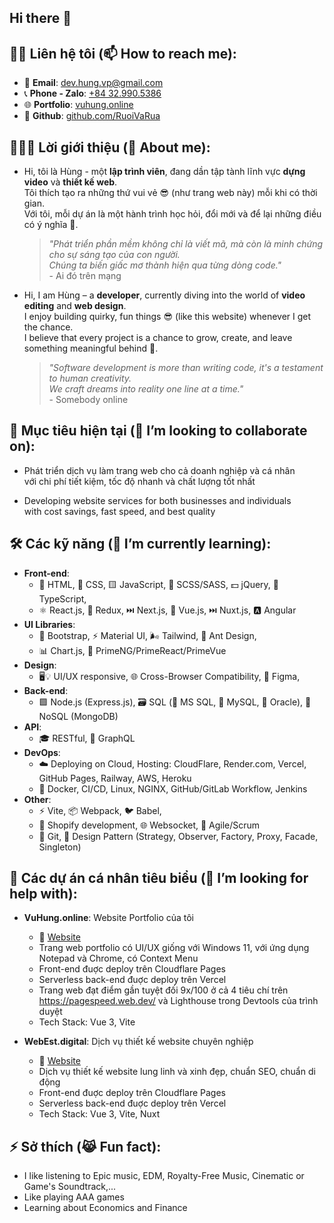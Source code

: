 ## Hi there 👋

## 🤙🏻 Liên hệ tôi (📫 How to reach me):
- 📧 **Email**: <a href="mailto:dev.hung.vp@gmail.com" target="_blank">dev.hung.vp@gmail.com</a>
- 📞 **Phone - Zalo**: <a href="tel:+84329905386" target="_blank">+84 32.990.5386</a>
- 🌐 **Portfolio**: <a href="https://vuhung.online" target="_blank">vuhung.online</a>
- 🔗 **Github**: <a href="https://github.com/RuoiVaRua" target="_blank">github.com/RuoiVaRua</a>

## 🧑🏻‍💻 Lời giới thiệu (💬 About me):
- Hi, tôi là Hùng - một **lập trình viên**, đang dần tập tành lĩnh vực **dựng video** và **thiết kế web**.\
Tôi thích tạo ra những thứ vui vẻ 😎 (như trang web này) mỗi khi có thời gian.\
Với tôi, mỗi dự án là một hành trình học hỏi, đổi mới và để lại những điều có ý nghĩa 💛.

  > *"Phát triển phần mềm không chỉ là viết mã, mà còn là minh chứng cho sự sáng tạo của con người.\
  > Chúng ta biến giấc mơ thành hiện qua từng dòng code."*\
  > \- Ai đó trên mạng

- Hi, I am Hùng – a **developer**, currently diving into the world of **video editing** and **web design**.\
I enjoy building quirky, fun things 😎 (like this website) whenever I get the chance.\
I believe that every project is a chance to grow, create, and leave something meaningful behind 💛.

  > *"Software development is more than writing code, it's a testament to human creativity.\
  > We craft dreams into reality one line at a time."*\
  > \- Somebody online

## 🎯 Mục tiêu hiện tại (👯 I’m looking to collaborate on):
- Phát triển dịch vụ làm trang web cho cả doanh nghiệp và cá nhân\
với chi phí tiết kiệm, tốc độ nhanh và chất lượng tốt nhất

- Developing website services for both businesses and individuals\
with cost savings, fast speed, and best quality

## 🛠️ Các kỹ năng (🌱 I’m currently learning):
- **Front-end**: 
  - 📄 HTML, 🎨 CSS, 🟨 JavaScript, 💅 SCSS/SASS, 💵 jQuery, 🔷 TypeScript, 
  - ⚛️ React.js, 🔄 Redux, ⏭️ Next.js, 🖖 Vue.js, ⏭️ Nuxt.js, 🅰️ Angular
- **UI Libraries**: 
  - 🥾 Bootstrap, ⚡ Material UI, 🌬️ Tailwind, 🐜 Ant Design, 
  - 📊 Chart.js, 👑 PrimeNG/PrimeReact/PrimeVue
- **Design**: 
  - 🖥️💡 UI/UX responsive, 🌐 Cross-Browser Compatibility, 🎨 Figma, 
- **Back-end**: 
  - 🟩 Node.js (Express.js), 🗃️ SQL (🏢 MS SQL, 🐬 MySQL, 🏦 Oracle), 🍃 NoSQL (MongoDB)
- **API**: 
  - 🎓 RESTful, 🎯 GraphQL
- **DevOps**: 
  - ☁️ Deploying on Cloud, Hosting: CloudFlare, Render.com, Vercel, GitHub Pages, Railway, AWS, Heroku
  - 🔧 Docker, CI/CD, Linux, NGINX, GitHub/GitLab Workflow, Jenkins
- **Other**: 
  - ⚡ Vite, 📦 Webpack, 🐦 Babel, 
  - 🛒 Shopify development, 🌐 Websocket, 🏃 Agile/Scrum
  - 🔧 Git, 🧩 Design Pattern (Strategy, Observer, Factory, Proxy, Facade, Singleton)

## 🚀 Các dự án cá nhân tiêu biểu (🤔 I’m looking for help with):
- **VuHung.online**: Website Portfolio của tôi
  - 🔗 <a href="https://vuhung.online/" target="_blank">Website</a>
  - Trang web portfolio có UI/UX giống với Windows 11, với ứng dụng Notepad và Chrome, có Context Menu
  - Front-end đuợc deploy trên Cloudflare Pages
  - Serverless back-end đuợc deploy trên Vercel
  - Trang web đạt điểm  gần tuyệt đối 9x/100 ở cả 4 tiêu chí trên https://pagespeed.web.dev/ và Lighthouse trong Devtools của trình duyệt
  - Tech Stack: Vue 3, Vite

- **WebEst.digital**: Dịch vụ thiết kế website chuyên nghiệp
  - 🔗 <a href="https://webest.digital/" target="_blank">Website</a>
  - Dịch vụ thiết kế website lung linh và xinh đẹp, chuẩn SEO, chuẩn di động
  - Front-end đuợc deploy trên Cloudflare Pages
  - Serverless back-end đuợc deploy trên Vercel
  - Tech Stack: Vue 3, Vite, Nuxt

## ⚡ Sở thích (😹 Fun fact):
- I like listening to Epic music, EDM, Royalty-Free Music, Cinematic or Game's Soundtrack,...
- Like playing AAA games
- Learning about Economics and Finance
